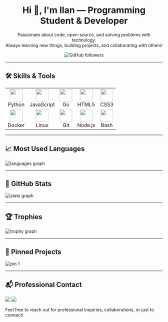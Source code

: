 <h1 align="center">Hi 👋, I'm Ilan — Programming Student & Developer</h1>

<p align="center">
  Passionate about code, open-source, and solving problems with technology.<br>
  Always learning new things, building projects, and collaborating with others!
</p>

<p align="center">
  <img alt="GitHub followers" src="https://img.shields.io/github/followers/Ilan-LP?label=Follow&style=social">
</p>

---

## 🛠️ Skills & Tools

<table>
  <tr>
    <td align="center"><img src="https://cdn.jsdelivr.net/gh/devicons/devicon/icons/python/python-original.svg" width="40"/><br>Python</td>
    <td align="center"><img src="https://cdn.jsdelivr.net/gh/devicons/devicon/icons/javascript/javascript-original.svg" width="40"/><br>JavaScript</td>
    <td align="center"><img src="https://cdn.jsdelivr.net/gh/devicons/devicon/icons/go/go-original.svg" width="40"/><br>Go</td>
    <td align="center"><img src="https://cdn.jsdelivr.net/gh/devicons/devicon/icons/html5/html5-original.svg" width="40"/><br>HTML5</td>
    <td align="center"><img src="https://cdn.jsdelivr.net/gh/devicons/devicon/icons/css3/css3-original.svg" width="40"/><br>CSS3</td>
  </tr>
  <tr>
    <td align="center"><img src="https://cdn.jsdelivr.net/gh/devicons/devicon/icons/docker/docker-original.svg" width="40"/><br>Docker</td>
    <td align="center"><img src="https://cdn.jsdelivr.net/gh/devicons/devicon/icons/linux/linux-original.svg" width="40"/><br>Linux</td>
    <td align="center"><img src="https://cdn.jsdelivr.net/gh/devicons/devicon/icons/git/git-original.svg" width="40"/><br>Git</td>
    <td align="center"><img src="https://cdn.jsdelivr.net/gh/devicons/devicon/icons/nodejs/nodejs-original.svg" width="40"/><br>Node.js</td>
    <td align="center"><img src="https://cdn.jsdelivr.net/gh/devicons/devicon/icons/bash/bash-original.svg" width="40"/><br>Bash</td>
  </tr>
</table>

---

## 📈 Most Used Languages

<img alt="languages graph" src="https://github-readme-stats.vercel.app/api/top-langs/?username=Ilan-LP&theme=dark&hide_title=true&layout=compact&langs_count=4"/>

---

## 🚀 GitHub Stats

<img alt="stats graph" src="https://github-readme-stats.vercel.app/api?username=Ilan-LP&show_icons=true&theme=dark&hide_title=true&include_all_commits=true&include_all_contributed=true&hide=issues"/>

---

## 🏆 Trophies

<img alt="trophy graph" src="https://github-profile-trophy.vercel.app?username=Ilan-LP&theme=dark"/>

---

## 📌 Pinned Projects

<img alt="pin 1" src="https://github-readme-stats.vercel.app/api/pin/?username=simnJS&repo=epi-2030-bot&theme=dark"/>

---

## 📬 Professional Contact

<p>
  <a href="mailto:ilanlp.pro@gmail.com"><img src="https://img.shields.io/badge/Email-D14836?style=flat-square&logo=gmail&logoColor=white"/></a>
  <a href="https://fr.linkedin.com/in/ilan-leroux-pinchinat-428290384"><img src="https://img.shields.io/badge/LinkedIn-0A66C2?style=flat-square&logo=data:image/svg+xml;base64,PHN2ZyB4bWxucz0iaHR0cDovL3d3dy53My5vcmcvMjAwMC9zdmciIHdpZHRoPSIyNCIgaGVpZ2h0PSIyNCIgdmlld0JveD0iMCAwIDI0IDI0Ij48cGF0aCBkPSJNNC45OCAzLjVjMCAxLjM4MS0xLjExIDIuNS0yLjQ4IDIuNXMtMi40OC0xLjExOS0yLjQ4LTIuNWMwLTEuMzggMS4xMS0yLjUgMi40OC0yLjVzMi40OCAxLjEyIDIuNDggMi41em0uMDIgNC41aC01djE2aDV2LTE2em03Ljk4MiAwaC00Ljk2OHYxNmg0Ljk2OXYtOC4zOTljMC00LjY3IDYuMDI5LTUuMDUyIDYuMDI5IDB2OC4zOTloNC45ODh2LTEwLjEzMWMwLTcuODgtOC45MjItNy41OTMtMTEuMDE4LTMuNzE0di0yLjE1NXoiLz48L3N2Zz4=&logoColor=white"/></a>
</p>

Feel free to reach out for professional inquiries, collaborations, or just to connect!
